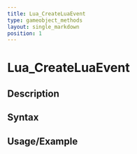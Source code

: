 ```yaml
---
title: Lua_CreateLuaEvent
type: gameobject_methods
layout: single_markdown
position: 1
---
```


# Lua_CreateLuaEvent

## Description

## Syntax

## Usage/Example


